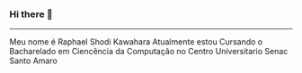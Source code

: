 ### Hi there 👋
-----

Meu nome é Raphael Shodi Kawahara 
Atualmente estou Cursando o Bacharelado em Ciencência da Computação no Centro Universitario Senac Santo Amaro
  

<!--
**kosh202/kosh202** is a ✨ _special_ ✨ repository because its `README.md` (this file) appears on your GitHub profile.

Here are some ideas to get you started:

- 🔭 I’m currently working on ...
- 🌱 I’m currently learning ...
- 👯 I’m looking to collaborate on ...
- 🤔 I’m looking for help with ...
- 💬 Ask me about ...
- 📫 How to reach me: ...
- 😄 Pronouns: ...
- ⚡ Fun fact: ...
-->

